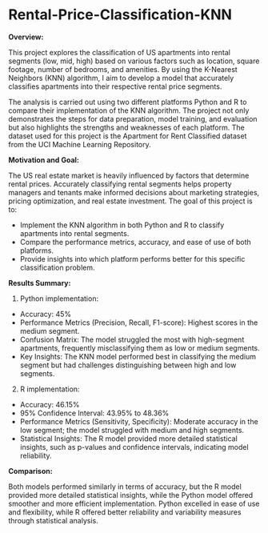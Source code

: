 # Rental-Price-Classification-KNN
**Overview:**

This project explores the classification of US apartments into rental segments (low, mid, high) based on various factors such as location, square footage, number of bedrooms, and amenities. By using the K-Nearest Neighbors (KNN) algorithm, I aim to develop a model that accurately classifies apartments into their respective rental price segments.

The analysis is carried out using two different platforms Python and R to compare their implementation of the KNN algorithm. The project not only demonstrates the steps for data preparation, model training, and evaluation but also highlights the strengths and weaknesses of each platform. The dataset used for this project is the Apartment for Rent Classified dataset from the UCI Machine Learning Repository.

**Motivation and Goal:**

The US real estate market is heavily influenced by factors that determine rental prices. Accurately classifying rental segments helps property managers and tenants make informed decisions about marketing strategies, pricing optimization, and real estate investment. The goal of this project is to:
- Implement the KNN algorithm in both Python and R to classify apartments into rental segments.
- Compare the performance metrics, accuracy, and ease of use of both platforms.
- Provide insights into which platform performs better for this specific classification problem.

**Results Summary:**

1. Python implementation:
+ Accuracy: 45%
+ Performance Metrics (Precision, Recall, F1-score): Highest scores in the medium segment.
+ Confusion Matrix: The model struggled the most with high-segment apartments, frequently misclassifying them as low or medium segments.
+ Key Insights: The KNN model performed best in classifying the medium segment but had challenges distinguishing between high and low segments.

2. R implementation:
+ Accuracy: 46.15%
+ 95% Confidence Interval: 43.95% to 48.36%
+ Performance Metrics (Sensitivity, Specificity): Moderate accuracy in the low segment; the model struggled with medium and high segments.
+ Statistical Insights: The R model provided more detailed statistical insights, such as p-values and confidence intervals, indicating model reliability.

**Comparison:**

Both models performed similarly in terms of accuracy, but the R model provided more detailed statistical insights, while the Python model offered smoother and more efficient implementation.
Python excelled in ease of use and flexibility, while R offered better reliability and variability measures through statistical analysis.
